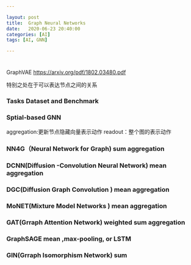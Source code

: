 ```yaml
---

layout: post
title:  Graph Neural Networks
date:   2020-06-23 20:40:00
categories: [AI]
tags: [AI, GNN]

---
```


# 
GraphVAE https://arxiv.org/pdf/1802.03480.pdf

特别之处在于可以表达节点之间的关系

### Tasks Dataset  and Benchmark

### Sptial-based GNN
aggregation:更新节点隐藏向量表示动作
readout：整个图的表示动作

### NN4G（Neural Network for Graph) sum aggregation
### DCNN(Diffusion -Convolution Neural Network) mean aggregation
### DGC(Diffusion Graph Convolution ) mean aggregation
### MoNET(Mixture Model Networks ) mean aggregation
### GAT(Grraph Attention Network) weighted sum aggregation
### GraphSAGE mean ,max-pooling, or LSTM
### GIN(Grraph Isomorphism Network) sum
